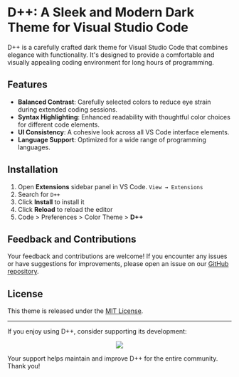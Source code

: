 # D++: A Sleek and Modern Dark Theme for Visual Studio Code

D++ is a carefully crafted dark theme for Visual Studio Code that combines elegance with functionality. It's designed to provide a comfortable and visually appealing coding environment for long hours of programming.

## Features

- **Balanced Contrast**: Carefully selected colors to reduce eye strain during extended coding sessions.
- **Syntax Highlighting**: Enhanced readability with thoughtful color choices for different code elements.
- **UI Consistency**: A cohesive look across all VS Code interface elements.
- **Language Support**: Optimized for a wide range of programming languages.

## Installation

1. Open **Extensions** sidebar panel in VS Code. `View → Extensions`
2. Search for `D++`
3. Click **Install** to install it
4. Click **Reload** to reload the editor
5. Code > Preferences > Color Theme > **D++**

## Feedback and Contributions

Your feedback and contributions are welcome! If you encounter any issues or have suggestions for improvements, please open an issue on our [GitHub repository](https://github.com/saqibbedar/vscode-dark-theme).

## License

This theme is released under the [MIT License](LICENSE).

---

If you enjoy using D++, consider supporting its development:

<div align="center">
<a href="https://www.buymeacoffee.com/saqibbedar"><img src="https://img.buymeacoffee.com/button-api/?text=Buy me a coffee&emoji=&slug=saqibbedar&button_colour=5F7FFF&font_colour=ffffff&font_family=Poppins&outline_colour=000000&coffee_colour=FFDD00"></a>
</div>

Your support helps maintain and improve D++ for the entire community. Thank you!


